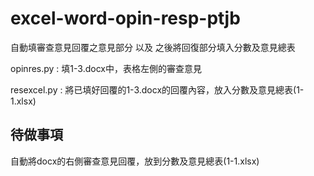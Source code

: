 # excel-word-opin-resp-ptjb
自動填審查意見回覆之意見部分 以及 之後將回復部分填入分數及意見總表

opinres.py : 填1-3.docx中，表格左側的審查意見

resexcel.py : 將已填好回覆的1-3.docx的回覆內容，放入分數及意見總表(1-1.xlsx)

## 待做事項
自動將docx的右側審查意見回覆，放到分數及意見總表(1-1.xlsx)
